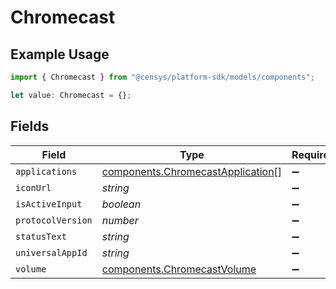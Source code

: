 # Chromecast

## Example Usage

```typescript
import { Chromecast } from "@censys/platform-sdk/models/components";

let value: Chromecast = {};
```

## Fields

| Field                                                                                  | Type                                                                                   | Required                                                                               | Description                                                                            |
| -------------------------------------------------------------------------------------- | -------------------------------------------------------------------------------------- | -------------------------------------------------------------------------------------- | -------------------------------------------------------------------------------------- |
| `applications`                                                                         | [components.ChromecastApplication](../../models/components/chromecastapplication.md)[] | :heavy_minus_sign:                                                                     | N/A                                                                                    |
| `iconUrl`                                                                              | *string*                                                                               | :heavy_minus_sign:                                                                     | N/A                                                                                    |
| `isActiveInput`                                                                        | *boolean*                                                                              | :heavy_minus_sign:                                                                     | N/A                                                                                    |
| `protocolVersion`                                                                      | *number*                                                                               | :heavy_minus_sign:                                                                     | N/A                                                                                    |
| `statusText`                                                                           | *string*                                                                               | :heavy_minus_sign:                                                                     | N/A                                                                                    |
| `universalAppId`                                                                       | *string*                                                                               | :heavy_minus_sign:                                                                     | N/A                                                                                    |
| `volume`                                                                               | [components.ChromecastVolume](../../models/components/chromecastvolume.md)             | :heavy_minus_sign:                                                                     | N/A                                                                                    |